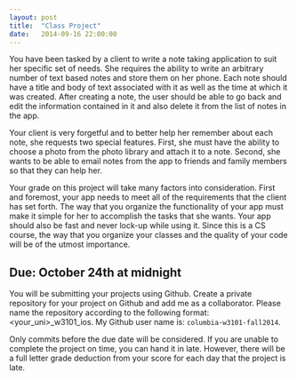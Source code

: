 ```yaml
---
layout: post
title:  "Class Project"
date:   2014-09-16 22:00:00
---
```


You have been tasked by a client to write a note taking application to suit her specific set of needs. She requires the ability to write an arbitrary number of text based notes and store them on her phone. Each note should have a title and body of text associated with it as well as the time at which it was created. After creating a note, the user should be able to go back and edit the information contained in it and also delete it from the list of notes in the app. 

Your client is very forgetful and to better help her remember about each note, she requests two special features. First, she must have the ability to choose a photo from the photo library and attach it to a note. Second, she wants to be able to email notes from the app to friends and family members so that they can help her.

Your grade on this project will take many factors into consideration. First and foremost, your app needs to meet all of the requirements that the client has set forth. The way that you  organize the functionality of your app must make it simple for her to accomplish the tasks that she wants. Your app should also be fast and never lock-up while using it. Since this is a CS course, the way that you organize your classes and the quality of your code will be of the utmost importance.

## Due: October 24th at midnight

You will be submitting your projects using Github. Create a private repository for your project on Github and add me as a collaborator. Please name the repository according to the following format: \<your\_uni>\_w3101\_ios. My Github user name is: `columbia-w3101-fall2014`. 

Only commits before the due date will be considered. If you are unable to complete the project on time, you can hand it in late. However, there will be a full letter grade deduction from your score for each day that the project is late.